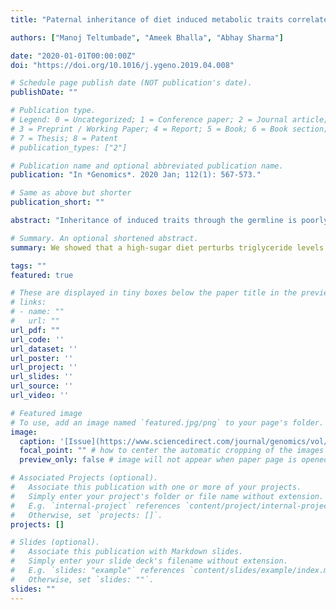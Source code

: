 ```yaml
---
title: "Paternal inheritance of diet induced metabolic traits correlates with germline regulation of diet induced coding gene expression"

authors: ["Manoj Teltumbade", "Ameek Bhalla", "Abhay Sharma"]

date: "2020-01-01T00:00:00Z"
doi: "https://doi.org/10.1016/j.ygeno.2019.04.008"

# Schedule page publish date (NOT publication's date).
publishDate: ""

# Publication type.
# Legend: 0 = Uncategorized; 1 = Conference paper; 2 = Journal article;
# 3 = Preprint / Working Paper; 4 = Report; 5 = Book; 6 = Book section;
# 7 = Thesis; 8 = Patent
# publication_types: ["2"]

# Publication name and optional abbreviated publication name.
publication: "In *Genomics*. 2020 Jan; 112(1): 567-573."

# Same as above but shorter
publication_short: ""

abstract: "Inheritance of induced traits through the germline is poorly understood and controversial. The ideal evidence correlating induced and inherited traits with germline gene expression remains largely obscure. Using a Drosophila coding transcriptome level model of paternal high sugar diet induced alterations in triglyceride levels across generations, in conjunction with pre-existing data, we show here highly significant overlap of differentially expressed genes between the ancestral generation, the resulting sperm and embryos, and the future generation individuals. Further, gene ontology and literature-wide overrepresentation analysis reveal association of lipid and carbohydrate metabolism, and immune response, besides others, with differentially expressed genes in the above samples. Analysis of available mouse data on inheritance of diet induced metabolic traits also revealed a similar correlation. Our results support a causal role of sperm borne mRNAs in inheritance of acquired characteristics, consistent with the evidence that these mRNAs are delivered to the oocyte and influence embryonic development."

# Summary. An optional shortened abstract.
summary: We showed that a high-sugar diet perturbs triglyceride levels across multiple generations. The signature of the perturbation can be isolated from the transcriptome.

tags: ""
featured: true

# These are displayed in tiny boxes below the paper title in the preview mode
# links:
# - name: ""
#   url: ""
url_pdf: ""
url_code: ''
url_dataset: ''
url_poster: ''
url_project: ''
url_slides: ''
url_source: ''
url_video: ''

# Featured image
# To use, add an image named `featured.jpg/png` to your page's folder. 
image:
  caption: '[Issue](https://www.sciencedirect.com/journal/genomics/vol/112/issue/1)'
  focal_point: "" # how to center the automatic cropping of the images
  preview_only: false # image will not appear when paper page is opened

# Associated Projects (optional).
#   Associate this publication with one or more of your projects.
#   Simply enter your project's folder or file name without extension.
#   E.g. `internal-project` references `content/project/internal-project/index.md`.
#   Otherwise, set `projects: []`.
projects: []

# Slides (optional).
#   Associate this publication with Markdown slides.
#   Simply enter your slide deck's filename without extension.
#   E.g. `slides: "example"` references `content/slides/example/index.md`.
#   Otherwise, set `slides: ""`.
slides: ""
---
```

